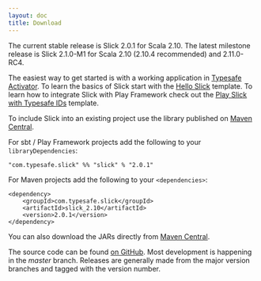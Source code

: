 ```yaml
---
layout: doc
title: Download
---
```


The current stable release is Slick 2.0.1 for Scala 2.10.
The latest milestone release is Slick 2.1.0-M1 for Scala 2.10 (2.10.4 recommended) and 2.11.0-RC4.

The easiest way to get started is with a working application in [Typesafe Activator](http://typesafe.com/activator). To 
learn the basics of Slick start with the [Hello Slick](http://typesafe.com/activator/template/hello-slick) template. To 
learn how to integrate Slick with Play Framework check out the 
[Play Slick with Typesafe IDs](http://typesafe.com/activator/template/play-slick-advanced) template.

To include Slick into an existing project use the library published on 
[Maven Central](http://search.maven.org/#search|ga|1|g%3A%22com.typesafe.slick%22).   

For sbt / Play Framework projects add the following to your `libraryDependencies`:

    "com.typesafe.slick" %% "slick" % "2.0.1"

For Maven projects add the following to your `<dependencies>`:

    <dependency>
        <groupId>com.typesafe.slick</groupId>
        <artifactId>slick_2.10</artifactId>
        <version>2.0.1</version>
    </dependency>

You can also download the JARs directly from
[Maven Central](http://search.maven.org/#search|ga|1|g%3A%22com.typesafe.slick%22).

The source code can be found [on GitHub](http://github.com/slick/slick).
Most development is happening in the *master* branch. Releases are generally made
from the major version branches and tagged with the version number.

